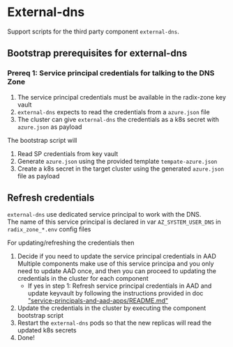 # External-dns

Support scripts for the third party component `external-dns`.

## Bootstrap prerequisites for external-dns

### Prereq 1: Service principal credentials for talking to the DNS Zone

1. The service principal credentials must be available in the radix-zone key vault
1. `external-dns` expects to read the credentials from a `azure.json` file
1. The cluster can give `external-dns` the credentials as a k8s secret with `azure.json` as payload

The bootstrap script will
1. Read SP credentials from key vault
1. Generate `azure.json` using the provided template `tempate-azure.json`
1. Create a k8s secret in the target cluster using the generated `azure.json` file as payload


## Refresh credentials

`external-dns` use dedicated service principal to work with the DNS.  
The name of this service principal is declared in var `AZ_SYSTEM_USER_DNS` in `radix_zone_*.env` config files

For updating/refreshing the credentials then 
1. Decide if you need to update the service principal credentials in AAD  
   Multiple components make use of this service principa and you only need to update AAD once, and then you can proceed to updating the credentials in the cluster for each component 
   - If yes in step 1: Refresh service principal credentials in AAD and update keyvault by following the instructions provided in doc ["service-principals-and-aad-apps/README.md"](../service-principals-and-aad-apps/README.md#refresh-component-service-principals-credentials)      
1. Update the credentials in the cluster by executing the component bootstrap script
1. Restart the `external-dns` pods so that the new replicas will read the updated k8s secrets
1. Done!